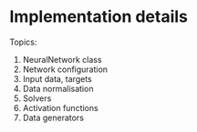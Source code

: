 Implementation details
======================

Topics:

1. NeuralNetwork class
2. Network configuration
3. Input data, targets
4. Data normalisation
5. Solvers
6. Activation functions
7. Data generators